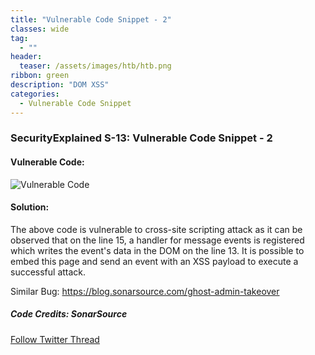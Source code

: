 ```yaml
---
title: "Vulnerable Code Snippet - 2"
classes: wide
tag: 
  - ""
header:
  teaser: /assets/images/htb/htb.png
ribbon: green
description: "DOM XSS"
categories:
  - Vulnerable Code Snippet
---
```


### SecurityExplained S-13: Vulnerable Code Snippet - 2

#### Vulnerable Code:

![Vulnerable Code](https://raw.githubusercontent.com/harsh-bothra/SecurityExplained/main/media/code-2.jpg)

#### Solution:

The above code is vulnerable to cross-site scripting attack as it can be observed that on the line 15, a handler for message events is registered which writes the event's data in the DOM on the line 13.
It is possible to embed this page and send an event with an XSS payload to execute a successful attack. 

Similar Bug: https://blog.sonarsource.com/ghost-admin-takeover

##### Code Credits: SonarSource

[Follow Twitter Thread](https://twitter.com/harshbothra_/status/1481606121991598081?s=20&t=DGEwqEwXwFbWH0VXkOKVsQ)
